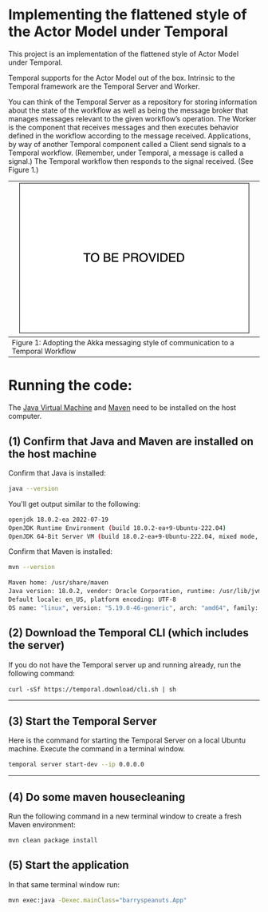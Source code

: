 # Implementing the flattened style of the Actor Model under Temporal

This project is an implementation of the flattened style of Actor Model under Temporal.

Temporal supports for the Actor Model out of the box. Intrinsic to the Temporal framework are the Temporal Server and
Worker.

You can think of the Temporal Server as a repository for storing information about the state of the workflow
as well as being the message broker that manages messages relevant to the given workflow’s operation.
The Worker is the component that receives messages and then executes behavior defined in the workflow according to the
message received.
Applications, by way of another Temporal component called a Client send signals to a Temporal workflow. (Remember, under
Temporal, a message is called a signal.)
The Temporal workflow then responds to the signal received. (See Figure 1.)

| ![Temporal Architecture](./images/TBP.png)                                          |
|-------------------------------------------------------------------------------------|
| Figure 1: Adopting the Akka messaging style of communication to a Temporal Workflow |

# Running the code:

The [Java Virtual Machine](https://openjdk.org/) and [Maven](https://maven.apache.org/install.html) need to be installed
on the host computer.

## (1) Confirm that Java and Maven are installed on the host machine

Confirm that Java is installed:

```bash
java --version
```

You'll get output similar to the following:

```bash
openjdk 18.0.2-ea 2022-07-19
OpenJDK Runtime Environment (build 18.0.2-ea+9-Ubuntu-222.04)
OpenJDK 64-Bit Server VM (build 18.0.2-ea+9-Ubuntu-222.04, mixed mode, sharing)
```

Confirm that Maven is installed:

```bash
mvn --version
```

```bash
Maven home: /usr/share/maven
Java version: 18.0.2, vendor: Oracle Corporation, runtime: /usr/lib/jvm/jdk-18.0.2
Default locale: en_US, platform encoding: UTF-8
OS name: "linux", version: "5.19.0-46-generic", arch: "amd64", family: "unix"
```

## (2) Download the Temporal CLI (which includes the server)

If you do not have the Temporal server up and running already, run the following command:

`curl -sSf https://temporal.download/cli.sh | sh`

---

## (3) Start the Temporal Server

Here is the command for starting the Temporal Server on a local Ubuntu machine. Execute the command in a terminal
window.

```bash
temporal server start-dev --ip 0.0.0.0
```

---

## (4) Do some maven housecleaning

Run the following command in a new terminal window to create a fresh Maven environment:

```bash
mvn clean package install
```

## (5) Start the application

In that same terminal window run:

```bash
mvn exec:java -Dexec.mainClass="barryspeanuts.App"
```


